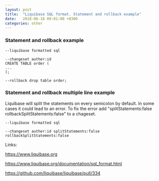 ```yaml
---
layout: post
title:  "Liquibase SQL format. Statement and rollback example"
date:   2018-06-18 09:01:00 +0300
categories: other
---
```


### Statement and rollback example

```
--liquibase formatted sql

--changeset auther:id
CREATE TABLE order (
...
);

--rollback drop table order;
```

### Statement and rollback multiple line example

Liquibase will split the statements on every semicolon by default. In some cases it could lead to an error. To fix the error add "splitStatements:false rollbackSplitStatements:false" to a chageset.

```
--liquibase formatted sql

--changeset auther:id splitStatements:false rollbackSplitStatements:false
```

Links:

https://www.liquibase.org

https://www.liquibase.org/documentation/sql_format.html

https://github.com/liquibase/liquibase/pull/334
